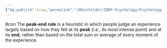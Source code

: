 ```yaml
---
{"dg-publish":true,"permalink":"/Mainfolder/IBDP-Psychology/Psychology Revision/Concepts/Peak-end rule/"}
---
```


#con 
The **peak-end** **rule** is a heuristic in which people judge an experience largely based on how they felt at its **peak** (i.e., its most intense point) and at its **end**, rather than based on the total sum or average of every moment of the experience.